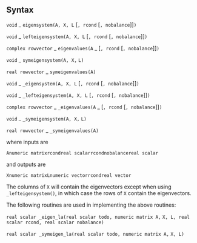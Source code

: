 ## Syntax

`void`<span class="nowrap"> _ `eigensystem(A, X, L`
\[`, rcond` \[`, nobalance`\]\]`)`

`void`<span class="nowrap"> _ `lefteigensystem(A, X, L`
\[`, rcond` \[`, nobalance`\]\]`)`

`complex rowvector`<span class="nowrap"> _ `eigenvalues(A`<span
class="nowrap"> _ \[`, rcond` \[`, nobalance`\]\]`)`

`void`<span class="nowrap"> _ `symeigensystem(A, X,`
`L)`

`real rowvector`<span class="nowrap"> _ `symeigenvalues(A)`

`void`<span class="nowrap"> _ `_eigensystem(A, X, L`
\[`, rcond` \[`, nobalance`\]\]`)`

`void`<span class="nowrap"> _ `_lefteigensystem(A, X, L`
\[`, rcond` \[`, nobalance`\]\]`)`

`complex rowvector`<span class="nowrap"> _ `_eigenvalues(A`<span
class="nowrap"> _ \[`, rcond` \[`, nobalance`\]\]`)`

`void`<span class="nowrap"> _ `_symeigensystem(A, X,`
`L)`

`real rowvector`<span class="nowrap"> _ `_symeigenvalues(A)`

where inputs are

`Anumeric matrixrcondreal scalarrcondnobalancereal scalar`

and outputs are

`Xnumeric matrixLnumeric vectorrcondreal vector`

The columns of `X` will contain the eigenvectors except when using
`_lefteigensystem()`, in which case the rows of `X` contain the
eigenvectors.

The following routines are used in implementing the above routines:

`real scalar _eigen_la(real scalar todo, numeric matrix A,`
`X, L, real scalar rcond, real scalar nobalance)`

`real scalar _symeigen_la(real scalar todo, numeric matrix A,`
`X, L)`
